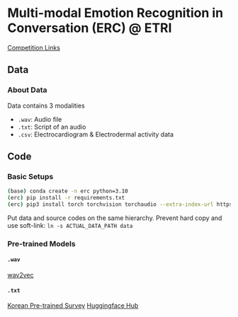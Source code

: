 # Multi-modal Emotion Recognition in Conversation (ERC) @ ETRI

[Competition Links](https://aifactory.space/competition/detail/2234)

## Data

### About Data
Data contains 3 modalities
- `.wav`: Audio file
- `.txt`: Script of an audio
- `.csv`: Electrocardiogram & Electrodermal activity data

## Code
### Basic Setups

```bash
(base) conda create -n erc python=3.10
(erc) pip install -r requirements.txt
(erc) pip3 install torch torchvision torchaudio --extra-index-url https://download.pytorch.org/whl/cu116
```

Put data and source codes on the same hierarchy. Prevent hard copy and use soft-link: `ln -s ACTUAL_DATA_PATH data`

### Pre-trained Models

#### `.wav`

[wav2vec](https://huggingface.co/models?sort=downloads&search=wav2vec)

#### `.txt`

[Korean Pre-trained Survey](https://arxiv.org/pdf/2112.03014.pdf)
[Huggingface Hub](https://huggingface.co/models?language=ko&sort=downloads)